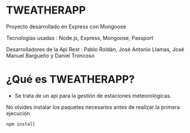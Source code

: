 # TWEATHERAPP
Proyecto desarrollado en Express con Mongoose

Tecnologías usadas : Node.js, Express, Mongoose, Passport

Desarrolladores de la Api Rest : Pablo Roldán, José Antonio Llamas, José Manuel Bargueño y Daniel Troncoso

# ¿Qué es TWEATHERAPP?

- Se trata de un api para la gestión de estaciones meteorológicas.

No olvides instalar los paquetes necesarios antes de realizar la primera ejecución

```bash
npm install
```
